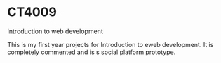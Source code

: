 # CT4009
Introduction to web development

This is my first year projects for Introduction to eweb development.
It is completely commented and is s social platform prototype.
